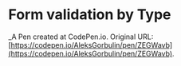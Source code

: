# Form validation by Type
 _A Pen created at CodePen.io. Original URL: [https://codepen.io/AleksGorbulin/pen/ZEGWavb](https://codepen.io/AleksGorbulin/pen/ZEGWavb).

 
